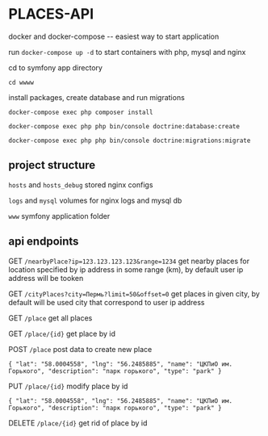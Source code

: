 # PLACES-API

docker and docker-compose -- easiest way to start application

run `docker-compose up -d` to start containers with php, mysql and nginx

cd to symfony app directory

`cd wwww`

install packages, create database and run migrations

`docker-compose exec php composer install`

`docker-compose exec php php bin/console doctrine:database:create`

`docker-compose exec php php bin/console doctrine:migrations:migrate`

## project structure
`hosts` and `hosts_debug` stored nginx configs

`logs` and `mysql` volumes for nginx logs and mysql db

`www` symfony application folder

## api endpoints
GET `/nearbyPlace?ip=123.123.123.123&range=1234` get nearby places for location specified by ip address in some range (km), by default user ip address will be tooken

GET `/cityPlaces?city=Пермь?limit=50&offset=0` get places in given city, by default will be used city that correspond to user ip address
 
GET `/place` get all places

GET `/place/{id}` get place by id
 
POST `/place` post data to create new place

`{
     "lat": "58.0004558",
     "lng": "56.2485885",
     "name": "ЦКПиО им. Горького",
     "description": "парк горького",
     "type": "park"
 }` 
 
 PUT `/place/{id}` modify place by id 
 
 `{
      "lat": "58.0004558",
      "lng": "56.2485885",
      "name": "ЦКПиО им. Горького",
      "description": "парк горького",
      "type": "park"
  }` 
  
  DELETE `/place/{id}` get rid of place by id
  




